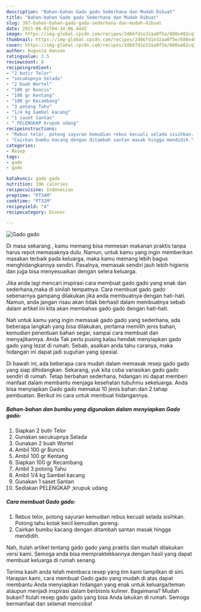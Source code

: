 ```yaml
---
description: "Bahan-bahan Gado gado Sederhana dan Mudah Dibuat"
title: "Bahan-bahan Gado gado Sederhana dan Mudah Dibuat"
slug: 387-bahan-bahan-gado-gado-sederhana-dan-mudah-dibuat
date: 2021-06-01T04:34:06.444Z
image: https://img-global.cpcdn.com/recipes/2d66fd1e32aa0f5e/680x482cq70/gado-gado-foto-resep-utama.jpg
thumbnail: https://img-global.cpcdn.com/recipes/2d66fd1e32aa0f5e/680x482cq70/gado-gado-foto-resep-utama.jpg
cover: https://img-global.cpcdn.com/recipes/2d66fd1e32aa0f5e/680x482cq70/gado-gado-foto-resep-utama.jpg
author: Augusta Hanson
ratingvalue: 3.5
reviewcount: 8
recipeingredient:
- "2 butir Telor"
- "secukupnya Selada"
- "2 buah Wortel"
- "100 gr Buncis"
- "100 gr Kentang"
- "100 gr Kecambang"
- "3 potong Tahu"
- "1/4 kg Sambel kacang"
- "1 saset Santan"
- " PELENGKAP krupuk udang"
recipeinstructions:
- "Rebus telor, potong sayuran kemudian rebus kecuali selada sisihkan. Potong tahu kotak kecil kemudian goreng."
- "Cairkan bumbu kacang dengan ditambah santan masak hingga mendidih."
categories:
- Resep
tags:
- gado
- gado

katakunci: gado gado 
nutrition: 196 calories
recipecuisine: Indonesian
preptime: "PT34M"
cooktime: "PT32M"
recipeyield: "4"
recipecategory: Dinner

---
```



![Gado gado](https://img-global.cpcdn.com/recipes/2d66fd1e32aa0f5e/680x482cq70/gado-gado-foto-resep-utama.jpg)

Di masa  sekarang , kamu memang bisa memesan makanan praktis tanpa harus repot memasaknya dulu. Namun, untuk kamu yang ingin memberikan masakan terbaik pada keluarga, maka kamu memang lebih bagus menghidangkannya sendiri. Pasalnya, memasak sendiri jauh lebih higienis dan juga bisa menyesuaikan dengan selera keluarga.

Jika anda lagi mencari inspirasi cara membuat gado gado yang enak dan sederhana,maka di sinilah tempatnya. Cara membuat gado gado  sebenarnya gampang dilakukan jika anda membuatnya dengan hati-hati. Namun, anda jangan risau akan tidak berhasil dalam membuatnya 
sebab dalam artikel ini kita akan membahas gado gado dengan hati-hati.  



Nah untuk kamu yang ingin memasak gado gado yang sederhana, ada beberapa langkah yang bisa dilakukan, pertama memilih jenis bahan, kemudian penentuan bahan segar, sampai cara membuat dan menyajikannya. Anda Tak perlu pusing kalau hendak menyiapkan gado gado yang lezat di rumah. Sebab, asalkan anda  tahu caranya, maka hidangan ini dapat jadi suguhan yang spesial.

Di bawah ini, ada beberapa cara mudah dalam memasak resep gado gado yang siap dihidangkan. Sekarang, yuk kita coba variasikan gado gado sendiri di rumah. Tetap berbahan sederhana, hidangan ini dapat memberi manfaat dalam membantu menjaga kesehatan tubuhmu sekeluarga. Anda bisa menyiapkan Gado gado memakai 10 jenis bahan dan 2 tahap pembuatan. Berikut ini cara untuk membuat hidangannya.

<!--inarticleads1-->

##### Bahan-bahan dan bumbu yang digunakan dalam menyiapkan Gado gado:

1. Siapkan 2 butir Telor
1. Gunakan secukupnya Selada
1. Gunakan 2 buah Wortel
1. Ambil 100 gr Buncis
1. Ambil 100 gr Kentang
1. Siapkan 100 gr Kecambang
1. Ambil 3 potong Tahu
1. Ambil 1/4 kg Sambel kacang
1. Gunakan 1 saset Santan
1. Sediakan  PELENGKAP ;krupuk udang




<!--inarticleads2-->

##### Cara membuat Gado gado:

1. Rebus telor, potong sayuran kemudian rebus kecuali selada sisihkan. Potong tahu kotak kecil kemudian goreng.
1. Cairkan bumbu kacang dengan ditambah santan masak hingga mendidih.




Nah, itulah artikel tentang  gado gado  yang praktis dan mudah dilakukan versi kami. Semoga anda bisa mempraktekkannya dengan hasil yang dapat membuat keluarga di rumah senang. 

Terima kasih anda telah membaca resep yang tim kami tampilkan di sini. Harapan kami, cara membuat  Gado gado yang mudah di atas dapat membantu Anda menyiapkan hidangan yang enak untuk keluarga/teman ataupun menjadi inspirasi dalam berbisnis kuliner. Bagaimana? Mudah bukan? Itulah resep gado gado yang bisa Anda lakukan di rumah. Semoga bermanfaat dan selamat mencoba!

